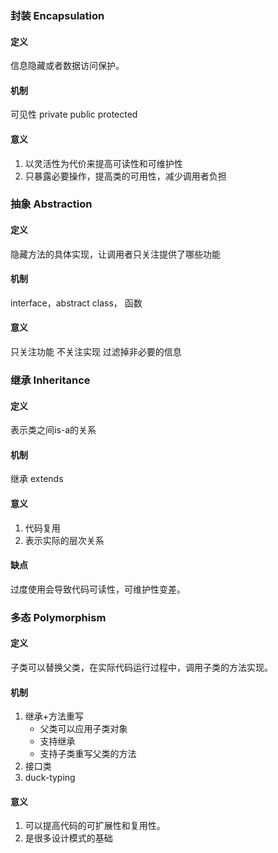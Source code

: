 ### 封装 Encapsulation

#### 定义

信息隐藏或者数据访问保护。

#### 机制

可见性 private public protected 

#### 意义

1. 以灵活性为代价来提高可读性和可维护性
2. 只暴露必要操作，提高类的可用性，减少调用者负担



### 抽象 Abstraction

#### 定义

隐藏方法的具体实现，让调用者只关注提供了哪些功能

#### 机制

interface，abstract class， 函数

#### 意义

只关注功能 不关注实现 过滤掉非必要的信息



### 继承 Inheritance

#### 定义

表示类之间is-a的关系

#### 机制

继承 extends

#### 意义

1. 代码复用
2. 表示实际的层次关系

#### 缺点

过度使用会导致代码可读性，可维护性变差。



### 多态 Polymorphism

#### 定义

子类可以替换父类，在实际代码运行过程中，调用子类的方法实现。

#### 机制

1. 继承+方法重写
   - 父类可以应用子类对象
   - 支持继承
   - 支持子类重写父类的方法
2. 接口类
3. duck-typing

#### 意义

1. 可以提高代码的可扩展性和复用性。
2. 是很多设计模式的基础

